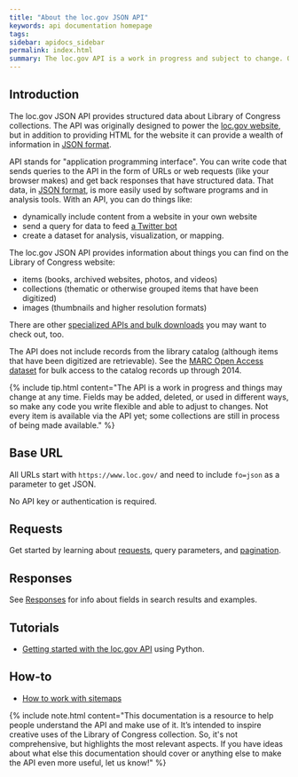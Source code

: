 ```yaml
---
title: "About the loc.gov JSON API"
keywords: api documentation homepage
tags:
sidebar: apidocs_sidebar
permalink: index.html
summary: The loc.gov API is a work in progress and subject to change. Once the API leaves Beta, we anticipate release of an official version of this documentation at loc.gov.
---
```


## Introduction

The loc.gov JSON API provides structured data about Library of Congress collections. The API was originally designed to power the [loc.gov website](https://www.loc.gov), but in addition to providing HTML for the website it can provide a wealth of information in [JSON format](https://en.wikipedia.org/wiki/JSON).

API stands for "application programming interface". You can write code that sends queries to the API in the form of URLs or web requests (like your browser makes) and get back responses that have structured data. That data, in [JSON format](https://en.wikipedia.org/wiki/JSON), is more easily used by software programs and in analysis tools. With an API, you can do things like:
* dynamically include content from a website in your own website
* send a query for data to feed [a Twitter bot](https://twitter.com/LoCMapBot)
* create a dataset for analysis, visualization, or mapping. 

The loc.gov JSON API provides information about things you can find on the Library of Congress website:
* items (books, archived websites, photos, and videos)
* collections (thematic or otherwise grouped items that have been digitized)
* images (thumbnails and higher resolution formats)


There are other [specialized APIs and bulk downloads](www.loc.gov/labs/lc-for-robots) you may want to check out, too. 

The API does not include records from the library catalog (although items that have been digitized are retrievable). See the [MARC Open Access dataset](https://www.loc.gov/cds/products/marcDist.php) for bulk access to the catalog records up through 2014. 

{% include tip.html content="The API is a work in progress and things may change at any time. Fields may be added, deleted, or used in different ways, so make any code you write flexible and able to adjust to changes. Not every item is available via the API yet; some collections are still in process of being made available." %}

## Base URL

All URLs start with ```https://www.loc.gov/``` and need to include ```fo=json``` as a parameter to get JSON.

No API key or authentication is required. 

## Requests

Get started by learning about [requests](requests.html), query parameters, and [pagination](pagination.html). 

## Responses

See [Responses](responses.html) for info about fields in search results and examples. 

## Tutorials

* [Getting started with the loc.gov API](https://github.com/LibraryOfCongress/data-exploration/blob/master/LOC.gov%20JSON%20API.ipynb) using Python.

## How-to

* [How to work with sitemaps](https://github.com/LibraryOfCongress/data-exploration/blob/master/Sitemap.ipynb)


{% include note.html content="This documentation is a resource to help people understand the API and make use of it. It’s intended to inspire creative uses of the Library of Congress collection. So, it's not comprehensive, but highlights the most relevant aspects. If you have ideas about what else this documentation should cover or anything else to make the API even more useful, let us know!" %}

